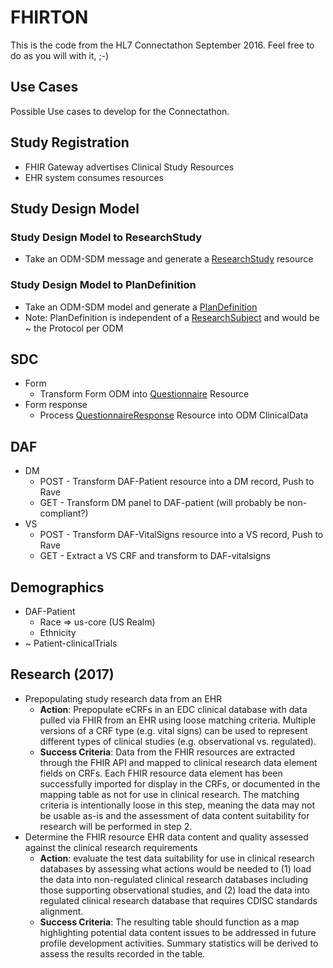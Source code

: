 FHIRTON
=======

This is the code from the HL7 Connectathon September 2016.  Feel free to do as you will with it, ;-)


Use Cases
---------
Possible Use cases to develop for the Connectathon.

## Study Registration
* FHIR Gateway advertises Clinical Study Resources
* EHR system consumes resources

## Study Design Model
### Study Design Model to ResearchStudy
* Take an ODM-SDM message and generate a [ResearchStudy](https://hl7.org/fhir/researchstudy.html) resource
### Study Design Model to PlanDefinition
* Take an ODM-SDM model and generate a [PlanDefinition](https://www.hl7.org/fhir/plandefinition.html)
* Note: PlanDefinition is independent of a [ResearchSubject](https://hl7.org/fhir/researchsubject.html) and would be ~ the Protocol per ODM

## SDC
* Form
   * Transform Form ODM into [Questionnaire](https://www.hl7.org/fhir/questionnaire.html) Resource
* Form response
   * Process [QuestionnaireResponse](https://www.hl7.org/fhir/questionnaireresponse.html) Resource into ODM ClinicalData 

## DAF
* DM
  * POST - Transform DAF-Patient resource into a DM record, Push to Rave
  * GET - Transform DM panel to DAF-patient (will probably be non-compliant?)
* VS 
  * POST - Transform DAF-VitalSigns resource into a VS record, Push to Rave
  * GET - Extract a VS CRF and transform to DAF-vitalsigns

## Demographics
* DAF-Patient
  * Race => us-core (US Realm)
  * Ethnicity
* ~ Patient-clinicalTrials

## Research (2017)
* Prepopulating study research data from an EHR
    * __Action__: Prepopulate eCRFs in an EDC clinical database with data pulled via FHIR from an EHR using loose matching criteria. Multiple versions of a CRF type (e.g. vital signs) can be used to represent different types of clinical studies (e.g. observational vs. regulated).
    * __Success Criteria__: Data from the FHIR resources are extracted through the FHIR API and mapped to clinical research data element fields on CRFs. Each FHIR resource data element has been successfully imported for display in the CRFs, or documented in the mapping table as not for use in clinical research. The matching criteria is intentionally loose in this step, meaning the data may not be usable as-is and the assessment of data content suitability for research will be performed in step 2.
* Determine the FHIR resource EHR data content and quality assessed against the clinical research requirements
    * __Action__: evaluate the test data suitability for use in clinical research databases by assessing what actions would be needed to (1) load the data into non-regulated clinical research databases including those supporting observational studies, and (2) load the data into regulated clinical research database that requires CDISC standards alignment.
    * __Success Criteria__: The resulting table should function as a map highlighting potential data content issues to be addressed in future profile development activities. Summary statistics will be derived to assess the results recorded in the table.